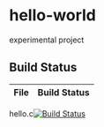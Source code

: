 # hello-world
experimental project

## Build Status

File|Build Status
---|---
hello.c[![Build Status](https://travis-ci.com/zhugu/hello-world.svg?branch=master)](https://travis-ci.com/zhugu/hello-world)
